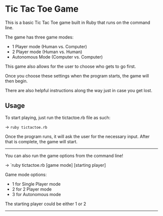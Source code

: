 Tic Tac Toe Game
======

This is a basic Tic Tac Toe game built in Ruby that runs on the command line.

The game has three game modes: 
* 1 Player mode (Human vs. Computer)
* 2 Player mode (Human vs. Human)
* Autonomous Mode (Computer vs. Computer)

This game also allows for the user to choose who gets to go first. 

Once you choose these settings when the program starts, the game will then begin.

There are also helpful instructions along the way just in case you get lost.

## Usage

To start playing, just run the tictactoe.rb file as such:

-> `ruby tictactoe.rb`

Once the program runs, it will ask the user for the necessary input. After that is complete, the game will start.

------

You can also run the game options from the command line!

-> `ruby tictactoe.rb [game mode] [starting player]

Game mode options: 
* 1 for Single Player mode
* 2 for 2 Player mode
* 3 for Autonomous mode

The starting player could be either 1 or 2

------